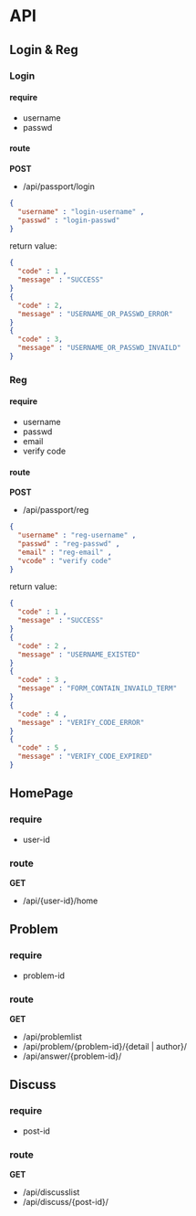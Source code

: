 # API

## Login & Reg

### Login

#### require
* username
* passwd

#### route
**POST**
* /api/passport/login

``` json
{
  "username" : "login-username" ,
  "passwd" : "login-passwd"
}
```
return value:
```json
{
  "code" : 1 ,
  "message" : "SUCCESS"
}
{
  "code" : 2,
  "message" : "USERNAME_OR_PASSWD_ERROR"
}
{
  "code" : 3,
  "message" : "USERNAME_OR_PASSWD_INVAILD"
}
```

### Reg

#### require
* username
* passwd
* email
* verify code

#### route
**POST**
* /api/passport/reg

``` json
{
  "username" : "reg-username" ,
  "passwd" : "reg-passwd" ,
  "email" : "reg-email" ,
  "vcode" : "verify code"
}
```
return value:
```json
{
  "code" : 1 ,
  "message" : "SUCCESS"
}
{
  "code" : 2 ,
  "message" : "USERNAME_EXISTED"
}
{
  "code" : 3 ,
  "message" : "FORM_CONTAIN_INVAILD_TERM"
}
{
  "code" : 4 ,
  "message" : "VERIFY_CODE_ERROR"
}
{
  "code" : 5 ,
  "message" : "VERIFY_CODE_EXPIRED"
}
```

## HomePage

### require
* user-id

### route
**GET**
* /api/{user-id}/home

## Problem

### require
* problem-id

### route
**GET**
* /api/problemlist
* /api/problem/{problem-id}/{detail | author}/
* /api/answer/{problem-id}/

## Discuss

### require
* post-id

### route
**GET**
* /api/discusslist
* /api/discuss/{post-id}/
